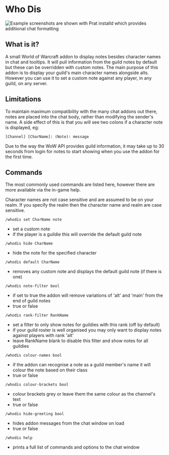 # Who Dis

![Example screenshots are shown with Prat installd which provides additional chat formatting](https://user-images.githubusercontent.com/3208355/188332894-694853ab-ed87-46a8-a1d3-8e5006da6505.png)

## What is it?

A small World of Warcraft addon to display notes besides character names in chat and tooltips.
It will pull information from the guild notes by default but these can be overridden with custom notes.
The main purpose of this addon is to display your guild's main character names alongside alts.
However you can use it to set a custom note against any player, in any guild, on any server.


## Limitations

To maintain maximum compatibility with the many chat addons out there, notes are placed into the chat
body, rather than modifying the sender's name. A side effect of this is that you will see two colons if
a character note is displayed, eg:

`[Channel] [CharName]: (Note): message`

Due to the way the WoW API provides guild information, it may take up to 30 seconds from
login for notes to start showing when you use the addon for the first time.

 
## Commands

The most commonly used commands are listed here, however there are more available via the in-game help.

Character names are not case sensitive and are assumed to be on your realm. If you specify the realm then the character name and realm are case sensitive.


`/whodis set CharName note`
- set a custom note
- if the player is a guildie this will override the default guild note

`/whodis hide CharName`
- hide the note for the specified character

`/whodis default CharName`
- removes any custom note and displays the default guild note (if there is one)
 

`/whodis note-filter bool`
- if set to true the addon will remove variations of 'alt' and 'main' from the end of guild notes
- true or false

`/whodis rank-filter RankName`
- set a filter to only show notes for guildies with this rank (off by default)
- if your guild roster is well organised you may only want to display notes against players with rank 'alt'
- leave RankName blank to disable this filter and show notes for all guildies


`/whodis colour-names bool`
- if the addon can recognise a note as a guild member's name it will colour the note based on their class
- true or false

`/whodis colour-brackets bool`
- colour brackets grey or leave them the same colour as the channel's text
- true or false

`/whodis hide-greeting bool`
- hides addon messages from the chat window on load
- true or false


`/whodis help`
- prints a full list of commands and options to the chat window

